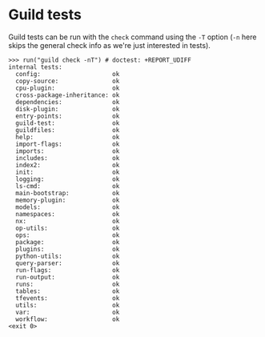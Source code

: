 # Guild tests

Guild tests can be run with the `check` command using the `-T` option
(`-n` here skips the general check info as we're just interested in
tests).

    >>> run("guild check -nT") # doctest: +REPORT_UDIFF
    internal tests:
      config:                    ok
      copy-source:               ok
      cpu-plugin:                ok
      cross-package-inheritance: ok
      dependencies:              ok
      disk-plugin:               ok
      entry-points:              ok
      guild-test:                ok
      guildfiles:                ok
      help:                      ok
      import-flags:              ok
      imports:                   ok
      includes:                  ok
      index2:                    ok
      init:                      ok
      logging:                   ok
      ls-cmd:                    ok
      main-bootstrap:            ok
      memory-plugin:             ok
      models:                    ok
      namespaces:                ok
      nx:                        ok
      op-utils:                  ok
      ops:                       ok
      package:                   ok
      plugins:                   ok
      python-utils:              ok
      query-parser:              ok
      run-flags:                 ok
      run-output:                ok
      runs:                      ok
      tables:                    ok
      tfevents:                  ok
      utils:                     ok
      var:                       ok
      workflow:                  ok
    <exit 0>
